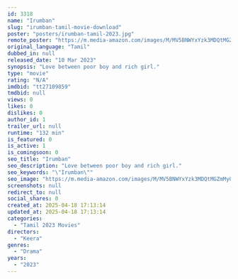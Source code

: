 ```yaml
---
id: 3318
name: "Irumban"
slug: "irumban-tamil-movie-download"
poster: "posters/irumban-tamil-2023.jpg"
remote_poster: "https://m.media-amazon.com/images/M/MV5BNWYxYzk3MDQtMGZmMy00MzFlLWFiMWUtNmU4NmUyNGQwYTMxXkEyXkFqcGdeQXVyMTA4MzQ4NzMw._V1_SX300.jpg"
original_language: "Tamil"
dubbed_in: null
released_date: "10 Mar 2023"
synopsis: "Love between poor boy and rich girl."
type: "movie"
rating: "N/A"
imdbid: "tt27109859"
tmdbid: null
views: 0
likes: 0
dislikes: 0
author_id: 1
trailer_url: null
runtime: "132 min"
is_featured: 0
is_active: 1
is_comingsoon: 0
seo_title: "Irumban"
seo_description: "Love between poor boy and rich girl."
seo_keywords: "\"Irumban\""
seo_image: "https://m.media-amazon.com/images/M/MV5BNWYxYzk3MDQtMGZmMy00MzFlLWFiMWUtNmU4NmUyNGQwYTMxXkEyXkFqcGdeQXVyMTA4MzQ4NzMw._V1_SX300.jpg"
screenshots: null
redirect_to: null
social_shares: 0
created_at: 2025-04-18 17:13:14
updated_at: 2025-04-18 17:13:14
categories:
  - "Tamil 2023 Movies"
directors:
  - "Keera"
genres:
  - "Drama"
years:
  - "2023"
---
```

